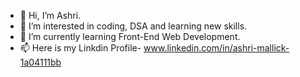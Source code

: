 - 👋 Hi, I’m Ashri.
- 👀 I’m interested in coding, DSA and learning new skills.
- 🌱 I’m currently learning Front-End Web Development.
- 📫 Here is my Linkdin Profile- www.linkedin.com/in/ashri-mallick-1a04111bb

<!---
Ashri024/Ashri024 is a ✨ special ✨ repository because its `README.md` (this file) appears on your GitHub profile.
You can click the Preview link to take a look at your changes.
--->

